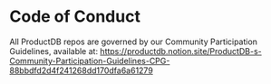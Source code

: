 # Code of Conduct

All ProductDB repos are governed by our Community Participation Guidelines, available at: https://productdb.notion.site/ProductDB-s-Community-Participation-Guidelines-CPG-88bbdfd2d4f241268dd170dfa6a61279